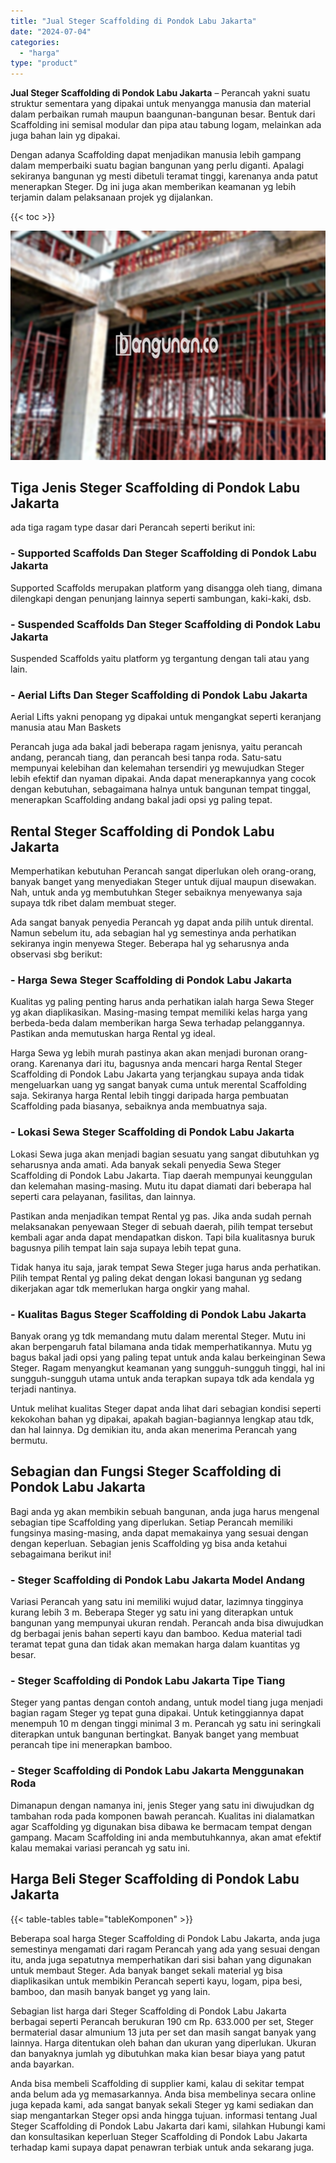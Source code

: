 ```yaml
---
title: "Jual Steger Scaffolding di Pondok Labu Jakarta"
date: "2024-07-04"
categories: 
  - "harga"
type: "product"
---
```


**Jual Steger Scaffolding di Pondok Labu Jakarta** – Perancah yakni suatu struktur sementara yang dipakai untuk menyangga manusia dan material dalam perbaikan rumah maupun baangunan-bangunan besar. Bentuk dari Scaffolding ini semisal modular dan pipa atau tabung logam, melainkan ada juga bahan lain yg dipakai.

Dengan adanya Scaffolding dapat menjadikan manusia lebih gampang dalam memperbaiki suatu bagian bangunan yang perlu diganti. Apalagi sekiranya bangunan yg mesti dibetuli teramat tinggi, karenanya anda patut menerapkan Steger. Dg ini juga akan memberikan keamanan yg lebih terjamin dalam pelaksanaan projek yg dijalankan.

{{< toc >}}

![Jual Steger Scaffolding di Pondok Labu Jakarta](/images/sewa-scaffolding-steger-17.png)

## Tiga Jenis Steger Scaffolding di Pondok Labu Jakarta

ada tiga ragam type dasar dari Perancah seperti berikut ini:

### \- Supported Scaffolds Dan Steger Scaffolding di Pondok Labu Jakarta

Supported Scaffolds merupakan platform yang disangga oleh tiang, dimana dilengkapi dengan penunjang lainnya seperti sambungan, kaki-kaki, dsb.

### \- Suspended Scaffolds Dan Steger Scaffolding di Pondok Labu Jakarta

Suspended Scaffolds yaitu platform yg tergantung dengan tali atau yang lain.

### \- Aerial Lifts Dan Steger Scaffolding di Pondok Labu Jakarta

Aerial Lifts yakni penopang yg dipakai untuk mengangkat seperti keranjang manusia atau Man Baskets

Perancah juga ada bakal jadi beberapa ragam jenisnya, yaitu perancah andang, perancah tiang, dan perancah besi tanpa roda. Satu-satu mempunyai kelebihan dan kelemahan tersendiri yg mewujudkan Steger lebih efektif dan nyaman dipakai. Anda dapat menerapkannya yang cocok dengan kebutuhan, sebagaimana halnya untuk bangunan tempat tinggal, menerapkan Scaffolding andang bakal jadi opsi yg paling tepat.

## Rental Steger Scaffolding di Pondok Labu Jakarta

Memperhatikan kebutuhan Perancah sangat diperlukan oleh orang-orang, banyak banget yang menyediakan Steger untuk dijual maupun disewakan. Nah, untuk anda yg membutuhkan Steger sebaiknya menyewanya saja supaya tdk ribet dalam membuat steger.

Ada sangat banyak penyedia Perancah yg dapat anda pilih untuk dirental. Namun sebelum itu, ada sebagian hal yg semestinya anda perhatikan sekiranya ingin menyewa Steger. Beberapa hal yg seharusnya anda observasi sbg berikut:

### \- Harga Sewa Steger Scaffolding di Pondok Labu Jakarta

Kualitas yg paling penting harus anda perhatikan ialah harga Sewa Steger yg akan diaplikasikan. Masing-masing tempat memiliki kelas harga yang berbeda-beda dalam memberikan harga Sewa terhadap pelanggannya. Pastikan anda memutuskan harga Rental yg ideal.

Harga Sewa yg lebih murah pastinya akan akan menjadi buronan orang-orang. Karenanya dari itu, bagusnya anda mencari harga Rental Steger Scaffolding di Pondok Labu Jakarta yang terjangkau supaya anda tidak mengeluarkan uang yg sangat banyak cuma untuk merental Scaffolding saja. Sekiranya harga Rental lebih tinggi daripada harga pembuatan Scaffolding pada biasanya, sebaiknya anda membuatnya saja.

### \- Lokasi Sewa Steger Scaffolding di Pondok Labu Jakarta

Lokasi Sewa juga akan menjadi bagian sesuatu yang sangat dibutuhkan yg seharusnya anda amati. Ada banyak sekali penyedia Sewa Steger Scaffolding di Pondok Labu Jakarta. Tiap daerah mempunyai keunggulan dan kelemahan masing-masing. Mutu itu dapat diamati dari beberapa hal seperti cara pelayanan, fasilitas, dan lainnya.

Pastikan anda menjadikan tempat Rental yg pas. Jika anda sudah pernah melaksanakan penyewaan Steger di sebuah daerah, pilih tempat tersebut kembali agar anda dapat mendapatkan diskon. Tapi bila kualitasnya buruk bagusnya pilih tempat lain saja supaya lebih tepat guna.

Tidak hanya itu saja, jarak tempat Sewa Steger juga harus anda perhatikan. Pilih tempat Rental yg paling dekat dengan lokasi bangunan yg sedang dikerjakan agar tdk memerlukan harga ongkir yang mahal.

### \- Kualitas Bagus Steger Scaffolding di Pondok Labu Jakarta

Banyak orang yg tdk memandang mutu dalam merental Steger. Mutu ini akan berpengaruh fatal bilamana anda tidak memperhatikannya. Mutu yg bagus bakal jadi opsi yang paling tepat untuk anda kalau berkeinginan Sewa Steger. Ragam menyangkut keamanan yang sungguh-sungguh tinggi, hal ini sungguh-sungguh utama untuk anda terapkan supaya tdk ada kendala yg terjadi nantinya.

Untuk melihat kualitas Steger dapat anda lihat dari sebagian kondisi seperti kekokohan bahan yg dipakai, apakah bagian-bagiannya lengkap atau tdk, dan hal lainnya. Dg demikian itu, anda akan menerima Perancah yang bermutu.

## Sebagian dan Fungsi Steger Scaffolding di Pondok Labu Jakarta

Bagi anda yg akan membikin sebuah bangunan, anda juga harus mengenal sebagian tipe Scaffolding yang diperlukan. Setiap Perancah memiliki fungsinya masing-masing, anda dapat memakainya yang sesuai dengan dengan keperluan. Sebagian jenis Scaffolding yg bisa anda ketahui sebagaimana berikut ini!

### \- Steger Scaffolding di Pondok Labu Jakarta Model Andang

Variasi Perancah yang satu ini memiliki wujud datar, lazimnya tingginya kurang lebih 3 m. Beberapa Steger yg satu ini yang diterapkan untuk bangunan yang mempunyai ukuran rendah. Perancah anda bisa diwujudkan dg berbagai jenis bahan seperti kayu dan bamboo. Kedua material tadi teramat tepat guna dan tidak akan memakan harga dalam kuantitas yg besar.

### \- Steger Scaffolding di Pondok Labu Jakarta Tipe Tiang

Steger yang pantas dengan contoh andang, untuk model tiang juga menjadi bagian ragam Steger yg tepat guna dipakai. Untuk ketinggiannya dapat menempuh 10 m dengan tinggi minimal 3 m. Perancah yg satu ini seringkali diterapkan untuk bangunan bertingkat. Banyak banget yang membuat perancah tipe ini menerapkan bamboo.

### \- Steger Scaffolding di Pondok Labu Jakarta Menggunakan Roda

Dimanapun dengan namanya ini, jenis Steger yang satu ini diwujudkan dg tambahan roda pada komponen bawah perancah. Kualitas ini dialamatkan agar Scaffolding yg digunakan bisa dibawa ke bermacam tempat dengan gampang. Macam Scaffolding ini anda membutuhkannya, akan amat efektif kalau memakai variasi perancah yg satu ini.

## Harga Beli Steger Scaffolding di Pondok Labu Jakarta

{{< table-tables table="tableKomponen" >}}

Beberapa soal harga Steger Scaffolding di Pondok Labu Jakarta, anda juga semestinya mengamati dari ragam Perancah yang ada yang sesuai dengan itu, anda juga sepatutnya memperhatikan dari sisi bahan yang digunakan untuk membaut Steger. Ada banyak banget sekali material yg bisa diaplikasikan untuk membikin Perancah seperti kayu, logam, pipa besi, bamboo, dan masih banyak banget yg yang lain.

Sebagian list harga dari Steger Scaffolding di Pondok Labu Jakarta berbagai seperti Perancah berukuran 190 cm Rp. 633.000 per set, Steger bermaterial dasar almunium 13 juta per set dan masih sangat banyak yang lainnya. Harga ditentukan oleh bahan dan ukuran yang diperlukan. Ukuran dan banyaknya jumlah yg dibutuhkan maka kian besar biaya yang patut anda bayarkan.

Anda bisa membeli Scaffolding di supplier kami, kalau di sekitar tempat anda belum ada yg memasarkannya. Anda bisa membelinya secara online juga kepada kami, ada sangat banyak sekali Steger yg kami sediakan dan siap mengantarkan Steger opsi anda hingga tujuan. informasi tentang Jual Steger Scaffolding di Pondok Labu Jakarta dari kami, silahkan Hubungi kami dan konsultasikan keperluan Steger Scaffolding di Pondok Labu Jakarta terhadap kami supaya dapat penawran terbiak untuk anda sekarang juga.
